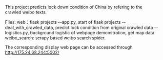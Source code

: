 This project predicts lock down condition of China by refering to the crawled weibo texts.

Files:
web：flask projects
--app.py, start of flask projects
--deal_with_crawled_data, predict lock condition from original crawled data
--logistics.py, background logistic of webpage demonstration, get map data.
weibo_search: scrapy based weibo search spider.


The corresponding display web page can be accessed through http://175.24.68.244:5002/
